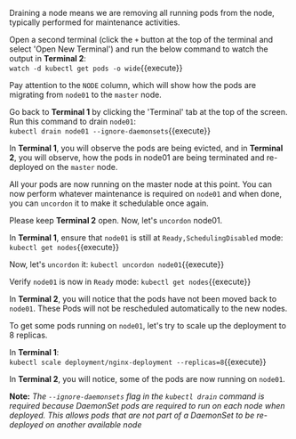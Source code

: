 Draining a node means we are removing all running pods from the node, typically performed for maintenance activities.

Open a second terminal (click the `+` button at the top of the terminal and select 'Open New Terminal') and run the below command to watch the output in **Terminal 2**:  
`watch -d kubectl get pods -o wide`{{execute}}  

Pay attention to the `NODE` column, which will show how the pods are migrating from `node01` to the `master` node.  

Go back to **Terminal 1** by clicking the 'Terminal' tab at the top of the screen. Run this command to drain `node01`:    
`kubectl drain node01 --ignore-daemonsets`{{execute}}  

In **Terminal 1**, you will observe the pods are being evicted, and in **Terminal 2**, you will observe, how the pods in node01 are being terminated and re-deployed on the `master` node.

All your pods are now running on the master node at this point. You can now perform whatever maintenance is required on `node01` and when done, you can `uncordon` it to make it schedulable once again.

Please keep **Terminal 2** open. Now, let's `uncordon` node01.  

In **Terminal 1**, ensure that `node01` is still at `Ready,SchedulingDisabled` mode:  
`kubectl get nodes`{{execute}}  

Now, let's `uncordon` it:
`kubectl uncordon node01`{{execute}}

Verify `node01` is now in `Ready` mode:
`kubectl get nodes`{{execute}}

In **Terminal 2**, you will  notice that the pods have not been moved back to `node01`. These Pods will not be rescheduled automatically to the new nodes.

To get some pods running on `node01`, let's try to scale up the deployment to 8 replicas.  

In **Terminal 1**:  
`kubectl scale deployment/nginx-deployment --replicas=8`{{execute}}  

In **Terminal 2**, you will notice, some of the pods are now running on `node01`.

**Note:** *The `--ignore-daemonsets` flag in the `kubectl drain` command is required because DaemonSet pods are required to run on each node when deployed.  This allows pods that are not part of a DaemonSet to be re-deployed on another available node*
